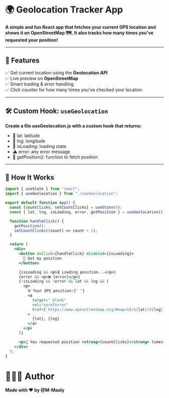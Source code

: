 # 🌍 Geolocation Tracker App

**A simple and fun React app that fetches your current GPS location and shows it on **OpenStreetMap** 🗺️. It also tracks how many times you've requested your position!**

---

## 🚀 Features

✅ Get current location using the **Geolocation API**  
✅ Live preview on **OpenStreetMap**  
✅ Smart loading & error handling  
✅ Click counter for how many times you've checked your location  

---

## 🛠️ Custom Hook: ```useGeolocation```
**Create a file useGeolocation.js with a custom hook that returns:**
- 📌 lat: latitude
- 📌 lng: longitude
- 🔄 isLoading: loading state
- ⚠️ error: any error message
- 🧭 getPosition(): function to fetch position

---

## 🧠 How It Works

```jsx
import { useState } from "react";
import { useGeolocation } from "./useGeolocation";

export default function App() {
  const [countClicks, setCountClicks] = useState(0);
  const { lat, lng, isLoading, error, getPosition } = useGeolocation();

  function handleClick() {
    getPosition();
    setCountClicks((count) => count + 1);
  }

  return (
    <div>
      <button onClick={handleClick} disabled={isLoading}>
        📍 Get my position
      </button>

      {isLoading && <p>⏳ Loading position...</p>}
      {error && <p>❌ {error}</p>}
      {!isLoading && !error && lat && lng && (
        <p>
          🌐 Your GPS position:{" "}
          <a
            target="_blank"
            rel="noreferrer"
            href={`https://www.openstreetmap.org/#map=16/${lat}/${lng}`}
          >
            {lat}, {lng}
          </a>
        </p>
      )}

      <p>🧮 You requested position <strong>{countClicks}</strong> times</p>
    </div>
  );
}
```
# 👨🏼‍🚀 Author
**Made with ❤️ by @M-Maaly**
